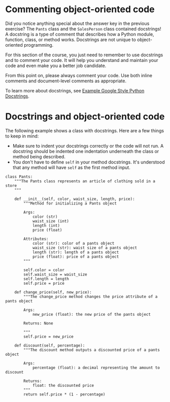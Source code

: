 ﻿# Commenting object-oriented code

Did you notice anything special about the answer key in the previous exercise? The  `Pants`  class and the  `SalesPerson`  class contained docstrings! A docstring is a type of comment that describes how a Python module, function, class, or method works. Docstrings are not unique to object-oriented programming.

For this section of the course, you just need to remember to use docstrings and to comment your code. It will help you understand and maintain your code and even make you a better job candidate.

From this point on, please always comment your code. Use both inline comments and document-level comments as appropriate.

To learn more about docstrings, see  [Example Google Style Python Docstrings](https://sphinxcontrib-napoleon.readthedocs.io/en/latest/example_google.html).

# Docstrings and object-oriented code

The following example shows a class with docstrings. Here are a few things to keep in mind:

-   Make sure to indent your docstrings correctly or the code will not run. A docstring should be indented one indentation underneath the class or method being described.
-   You don't have to define  `self`  in your method docstrings. It's understood that any method will have  `self`  as the first method input.

```
class Pants:
    """The Pants class represents an article of clothing sold in a store
    """

    def __init__(self, color, waist_size, length, price):
        """Method for initializing a Pants object

        Args: 
            color (str)
            waist_size (int)
            length (int)
            price (float)

        Attributes:
            color (str): color of a pants object
            waist_size (str): waist size of a pants object
            length (str): length of a pants object
            price (float): price of a pants object
        """

        self.color = color
        self.waist_size = waist_size
        self.length = length
        self.price = price

    def change_price(self, new_price):
        """The change_price method changes the price attribute of a pants object

        Args: 
            new_price (float): the new price of the pants object

        Returns: None

        """
        self.price = new_price

    def discount(self, percentage):
        """The discount method outputs a discounted price of a pants object

        Args:
            percentage (float): a decimal representing the amount to discount

        Returns:
            float: the discounted price
        """
        return self.price * (1 - percentage)

```

